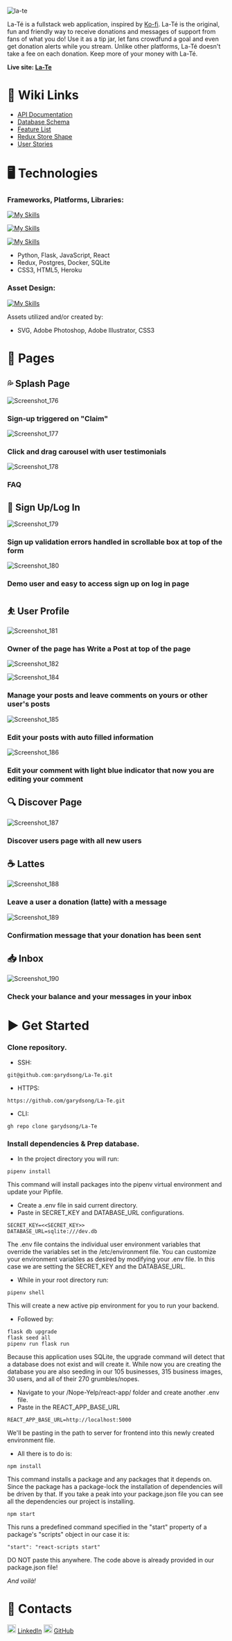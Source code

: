 ![la-te](https://user-images.githubusercontent.com/105745865/197884351-964fc2f7-9c9a-46bc-8026-1978f7929c97.png)

La-Té is a fullstack web application, inspired by [Ko-fi](https://ko-fi.com). La-Té is the original, fun and friendly way to receive donations and messages of support from fans of what you do! Use it as a tip jar, let fans crowdfund a goal and even get donation alerts while you stream. Unlike other platforms, La-Té doesn't take a fee on each donation. Keep more of your money with La-Té. 

**Live site: [La-Te](http://la-te.herokuapp.com)**

# 🔗 Wiki Links
- [API Documentation](https://github.com/garydsong/La-Te/wiki/API-Documentation)
- [Database Schema](https://github.com/garydsong/La-Te/wiki/Database-Schema)
- [Feature List](https://github.com/garydsong/La-Te/wiki/Feature-List)
- [Redux Store Shape](https://github.com/garydsong/La-Te/wiki/Redux-State)
- [User Stories](https://github.com/garydsong/La-Te/wiki/User-Stories)

# 🖥️ Technologies
### Frameworks, Platforms, Libraries:
[![My Skills](https://skillicons.dev/icons?i=py,flask,js,react)](http://nope-yelp.herokuapp.com)

[![My Skills](https://skillicons.dev/icons?i=redux,postgres,docker,sqlite)](http://nope-yelp.herokuapp.com)

[![My Skills](https://skillicons.dev/icons?i=css,html,heroku)](http://nope-yelp.herokuapp.com)

- Python, Flask, JavaScript, React
- Redux, Postgres, Docker, SQLite
- CSS3, HTML5, Heroku

### Asset Design:
[![My Skills](https://skillicons.dev/icons?i=svg,ps,ai,css)](http://nope-yelp.herokuapp.com)

Assets utilized and/or created by:

- SVG, Adobe Photoshop, Adobe Illustrator, CSS3


# 📃 Pages

## 💦 Splash Page
![Screenshot_176](https://user-images.githubusercontent.com/105745865/199860901-eefc03d0-05d8-4638-b03e-ba53114a8725.png)
### Sign-up triggered on "Claim"

![Screenshot_177](https://user-images.githubusercontent.com/105745865/199860967-ca6535f0-8dca-440d-b4a4-8442afa7bfb3.png)
### Click and drag carousel with user testimonials

![Screenshot_178](https://user-images.githubusercontent.com/105745865/199861042-ad1dc122-f5e6-4b67-935f-40e61540eb10.png)
### FAQ

## 📝 Sign Up/Log In
![Screenshot_179](https://user-images.githubusercontent.com/105745865/199861135-fa09bbd1-0c1a-4570-876b-5241a5648c27.png)
### Sign up validation errors handled in scrollable box at top of the form

![Screenshot_180](https://user-images.githubusercontent.com/105745865/199861208-c424881c-28d6-4736-a30b-319f19e4da14.png)
### Demo user and easy to access sign up on log in page

## ⛹️ User Profile
![Screenshot_181](https://user-images.githubusercontent.com/105745865/199861292-cc5f95a4-0551-4163-bdce-ce541eb81943.png)
### Owner of the page has Write a Post at top of the page

![Screenshot_182](https://user-images.githubusercontent.com/105745865/199861359-c113dbba-977a-4165-b04d-597fefe9690a.png)

![Screenshot_184](https://user-images.githubusercontent.com/105745865/199861447-e4fc1390-37cc-4949-a714-e80a686208b0.png)
### Manage your posts and leave comments on yours or other user's posts

![Screenshot_185](https://user-images.githubusercontent.com/105745865/199861468-6fd4c05f-7650-44b2-9ecb-0fea02f48a42.png)
### Edit your posts with auto filled information

![Screenshot_186](https://user-images.githubusercontent.com/105745865/199861515-79a36dc7-6a42-43dd-9c4f-9d5fcd1df025.png)
### Edit your comment with light blue indicator that now you are editing your comment

## 🔍 Discover Page
![Screenshot_187](https://user-images.githubusercontent.com/105745865/199861563-d7587fe9-8bea-4065-bc98-aa31bd82a33f.png)
### Discover users page with all new users

## ☕ Lattes
![Screenshot_188](https://user-images.githubusercontent.com/105745865/199861587-74c24bb9-f166-4e6f-9350-096d9d863174.png)
### Leave a user a donation (latte) with a message

![Screenshot_189](https://user-images.githubusercontent.com/105745865/199861743-f43099e8-85e5-431b-9bbc-4435f6c8f582.png)
### Confirmation message that your donation has been sent

## 📥 Inbox
![Screenshot_190](https://user-images.githubusercontent.com/105745865/199861812-61e2a2c8-c12c-448a-9072-0025179a7f36.png)
### Check your balance and your messages in your inbox


# ▶️ Get Started

### Clone repository.

- SSH:

```
git@github.com:garydsong/La-Te.git
```

- HTTPS:

```
https://github.com/garydsong/La-Te.git
```

- CLI:
```
gh repo clone garydsong/La-Te
```

### Install dependencies & Prep database.
- In the project directory you will run:

```
pipenv install
```

This command will install packages into the pipenv virtual environment and update your Pipfile.

- Create a .env file in said current directory.
- Paste in SECRET_KEY and DATABASE_URL configurations.

```
SECRET_KEY=<<SECRET_KEY>>
DATABASE_URL=sqlite:///dev.db
```

The .env file contains the individual user environment variables that override the variables set in the /etc/environment file. You can customize your environment variables as desired by modifying your .env file. In this case we are setting the SECRET_KEY and the DATABASE_URL.

- While in your root directory run:

```
pipenv shell
```

This will create a new active pip environment for  you to run your backend.

- Followed by:

```
flask db upgrade
flask seed all
pipenv run flask run
```

Because this application uses SQLite, the upgrade command will detect that a database does not exist and will create it. While now you are creating the database you are also seeding in our 105 businesses, 315 business images, 30 users, and all of their 270 grumbles/nopes.

- Navigate to your /Nope-Yelp/react-app/ folder and create another .env file.
- Paste in the REACT_APP_BASE_URL

```
REACT_APP_BASE_URL=http://localhost:5000
```
We'll be pasting in the path to server for frontend into this newly created environment file.

- All there is to do is:

```
npm install
```
This command installs a package and any packages that it depends on. Since the package has a package-lock the installation of dependencies will be driven by that. If you take a peak into your package.json file you can see all the dependencies our project is installing.

```
npm start
```
This runs a predefined command specified in the "start" property of a package's "scripts" object in our case it is:

```
"start": "react-scripts start"
```
DO NOT paste this anywhere. The code above is already provided in our package.json file!

*And voilà!*


# 📱 Contacts
<img src=https://i.imgur.com/2ffGJqj.png width=20> [LinkedIn](https://www.linkedin.com/in/gary-song-96b071246/)
<img src=https://i.imgur.com/w9xwrCT.png width=20> [GitHub](https://github.com/garydsong)
